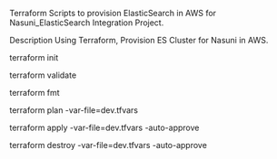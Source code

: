 Terraform Scripts to provision ElasticSearch in AWS for Nasuni_ElasticSearch Integration Project.

Description
Using Terraform, Provision ES Cluster for Nasuni in AWS.

terraform init

terraform validate

terraform fmt

terraform plan -var-file=dev.tfvars 

terraform apply -var-file=dev.tfvars -auto-approve

terraform destroy -var-file=dev.tfvars -auto-approve
